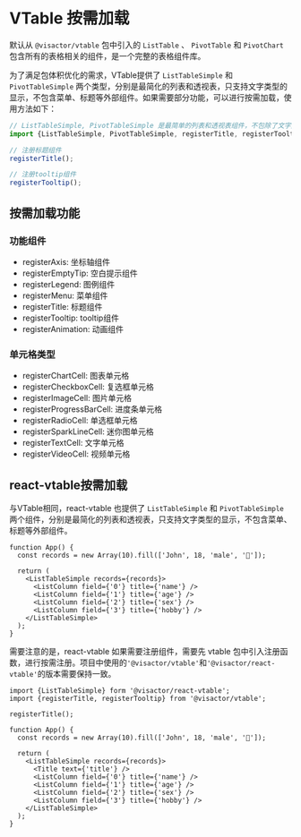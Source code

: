 # VTable 按需加载

默认从 `@visactor/vtable` 包中引入的 `ListTable` 、 `PivotTable` 和 `PivotChart` 包含所有的表格相关的组件，是一个完整的表格组件库。

为了满足包体积优化的需求，VTable提供了 `ListTableSimple` 和 `PivotTableSimple` 两个类型，分别是最简化的列表和透视表，只支持文字类型的显示，不包含菜单、标题等外部组件。如果需要部分功能，可以进行按需加载，使用方法如下：

```js
// ListTableSimple, PivotTableSimple 是最简单的列表和透视表组件，不包除了文字之外的单元格类型和任何组件
import {ListTableSimple, PivotTableSimple, registerTitle, registerTooltip} from '@visactor/vtable'; 

// 注册标题组件
registerTitle();

// 注册tooltip组件
registerTooltip();
```

## 按需加载功能

### 功能组件

* registerAxis: 坐标轴组件
* registerEmptyTip: 空白提示组件
* registerLegend: 图例组件
* registerMenu: 菜单组件
* registerTitle: 标题组件
* registerTooltip: tooltip组件
* registerAnimation: 动画组件

### 单元格类型

* registerChartCell: 图表单元格
* registerCheckboxCell: 复选框单元格
* registerImageCell: 图片单元格
* registerProgressBarCell: 进度条单元格
* registerRadioCell: 单选框单元格
* registerSparkLineCell: 迷你图单元格
* registerTextCell: 文字单元格
* registerVideoCell: 视频单元格

## react-vtable按需加载

与VTable相同，react-vtable 也提供了 `ListTableSimple` 和 `PivotTableSimple` 两个组件，分别是最简化的列表和透视表，只支持文字类型的显示，不包含菜单、标题等外部组件。

```tsx
function App() {
  const records = new Array(10).fill(['John', 18, 'male', '🏀']);

  return (
    <ListTableSimple records={records}>
      <ListColumn field={'0'} title={'name'} />
      <ListColumn field={'1'} title={'age'} />
      <ListColumn field={'2'} title={'sex'} />
      <ListColumn field={'3'} title={'hobby'} />
    </ListTableSimple>
  );
}
```

需要注意的是，react-vtable 如果需要注册组件，需要先 vtable 包中引入注册函数，进行按需注册。项目中使用的`'@visactor/vtable'`和`'@visactor/react-vtable'`的版本需要保持一致。

```tsx
import {ListTableSimple} form '@visactor/react-vtable';
import {registerTitle, registerTooltip} from '@visactor/vtable';

registerTitle();

function App() {
  const records = new Array(10).fill(['John', 18, 'male', '🏀']);

  return (
    <ListTableSimple records={records}>
      <Title text={'title'} />
      <ListColumn field={'0'} title={'name'} />
      <ListColumn field={'1'} title={'age'} />
      <ListColumn field={'2'} title={'sex'} />
      <ListColumn field={'3'} title={'hobby'} />
    </ListTableSimple>
  );
}
```
